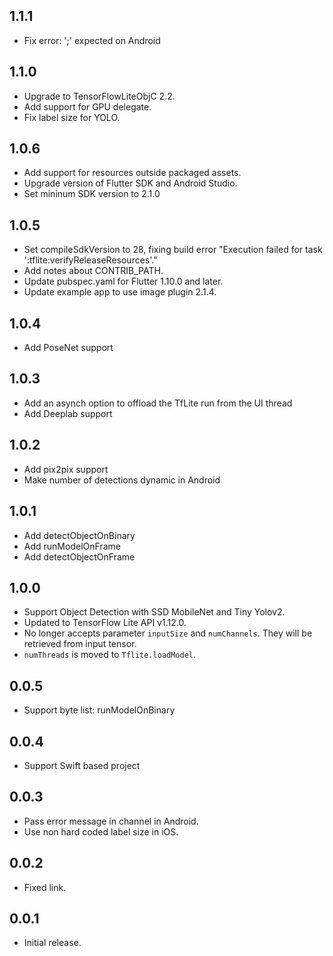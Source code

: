 ## 1.1.1

- Fix error: ';' expected on Android

## 1.1.0

- Upgrade to TensorFlowLiteObjC 2.2.
- Add support for GPU delegate. 
- Fix label size for YOLO. 

## 1.0.6

* Add support for resources outside packaged assets.
* Upgrade version of Flutter SDK and Android Studio.
* Set mininum SDK version to 2.1.0

## 1.0.5

* Set compileSdkVersion to 28, fixing build error "Execution failed for task ':tflite:verifyReleaseResources'."
* Add notes about CONTRIB_PATH.
* Update pubspec.yaml for Flutter 1.10.0 and later.
* Update example app to use image plugin 2.1.4.

## 1.0.4

* Add PoseNet support

## 1.0.3

* Add an asynch option to offload the TfLite run from the UI thread
* Add Deeplab support

## 1.0.2

* Add pix2pix support
* Make number of detections dynamic in Android

## 1.0.1

* Add detectObjectOnBinary
* Add runModelOnFrame
* Add detectObjectOnFrame

## 1.0.0

* Support Object Detection with SSD MobileNet and Tiny Yolov2.
* Updated to TensorFlow Lite API v1.12.0.
* No longer accepts parameter `inputSize` and `numChannels`. They will be retrieved from input tensor.
* `numThreads` is moved to `Tflite.loadModel`.

## 0.0.5

* Support byte list: runModelOnBinary

## 0.0.4

* Support Swift based project

## 0.0.3

* Pass error message in channel in Android.
* Use non hard coded label size in iOS.

## 0.0.2

* Fixed link.

## 0.0.1

* Initial release.
